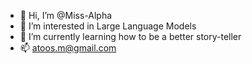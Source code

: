 - 👋 Hi, I’m @Miss-Alpha
- 👀 I’m interested in Large Language Models
- 🌱 I’m currently learning how to be a better story-teller
- 📫 atoos.m@gmail.com

<!---
Miss-Alpha/Miss-Alpha is a ✨ special ✨ repository because its `README.md` (this file) appears on your GitHub profile.
You can click the Preview link to take a look at your changes.
--->
